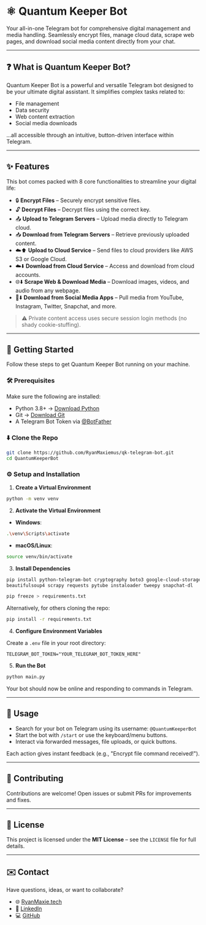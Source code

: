 # ⚛️ Quantum Keeper Bot

Your all-in-one Telegram bot for comprehensive digital management and media handling. Seamlessly encrypt files, manage cloud data, scrape web pages, and download social media content directly from your chat.

---

## ❓ What is Quantum Keeper Bot?

Quantum Keeper Bot is a powerful and versatile Telegram bot designed to be your ultimate digital assistant. It simplifies complex tasks related to:

- File management
- Data security
- Web content extraction
- Social media downloads

...all accessible through an intuitive, button-driven interface within Telegram.

---

## ✨ Features

This bot comes packed with 8 core functionalities to streamline your digital life:

- 🔒 **Encrypt Files** – Securely encrypt sensitive files.
- 🔓 **Decrypt Files** – Decrypt files using the correct key.
- 📤 **Upload to Telegram Servers** – Upload media directly to Telegram cloud.
- 📥 **Download from Telegram Servers** – Retrieve previously uploaded content.
- ☁️⬆️ **Upload to Cloud Service** – Send files to cloud providers like AWS S3 or Google Cloud.
- ☁️⬇️ **Download from Cloud Service** – Access and download from cloud accounts.
- 🌐⬇️ **Scrape Web & Download Media** – Download images, videos, and audio from any webpage.
- 📱⬇️ **Download from Social Media Apps** – Pull media from YouTube, Instagram, Twitter, Snapchat, and more.

> ⚠️ Private content access uses secure session login methods (no shady cookie-stuffing).

---

## 🚀 Getting Started

Follow these steps to get Quantum Keeper Bot running on your machine.

### 🛠️ Prerequisites

Make sure the following are installed:

- Python 3.8+ → [Download Python](https://www.python.org/downloads/)
- Git → [Download Git](https://git-scm.com/downloads)
- A Telegram Bot Token via [@BotFather](https://t.me/BotFather)

### ⬇️ Clone the Repo

```bash
git clone https://github.com/RyanMaxiemus/qk-telegram-bot.git
cd QuantumKeeperBot
```

### ⚙️ Setup and Installation

1. **Create a Virtual Environment**

```bash
python -m venv venv
```

2. **Activate the Virtual Environment**

- **Windows**:
```bash
.\venv\Scripts\activate
```
- **macOS/Linux**:
```bash
source venv/bin/activate
```

3. **Install Dependencies**

```bash
pip install python-telegram-bot cryptography boto3 google-cloud-storage \
beautifulsoup4 scrapy requests pytube instaloader tweepy snapchat-dl

pip freeze > requirements.txt
```

Alternatively, for others cloning the repo:

```bash
pip install -r requirements.txt
```

4. **Configure Environment Variables**

Create a `.env` file in your root directory:

```env
TELEGRAM_BOT_TOKEN="YOUR_TELEGRAM_BOT_TOKEN_HERE"
```

5. **Run the Bot**

```bash
python main.py
```

Your bot should now be online and responding to commands in Telegram.

---

## 💬 Usage

- Search for your bot on Telegram using its username: `@QuantumKeeperBot`
- Start the bot with `/start` or use the keyboard/menu buttons.
- Interact via forwarded messages, file uploads, or quick buttons.

Each action gives instant feedback (e.g., "Encrypt file command received!").

---

## 🤝 Contributing

Contributions are welcome! Open issues or submit PRs for improvements and fixes.

---

## 📄 License

This project is licensed under the **MIT License** – see the `LICENSE` file for full details.

---

## ✉️ Contact

Have questions, ideas, or want to collaborate?

- 🌐 [RyanMaxie.tech](https://ryanmaxie.tech)
- 💼 [LinkedIn](https://www.linkedin.com/in/ryanmaxiemus)
- 💻 [GitHub](https://github.com/RyanMaxiemus)